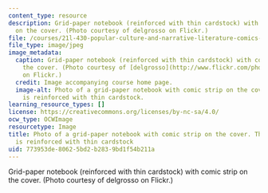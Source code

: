 ```yaml
---
content_type: resource
description: Grid-paper notebook (reinforced with thin cardstock) with comic strip
  on the cover. (Photo courtesy of delgrosso on Flickr.)
file: /courses/21l-430-popular-culture-and-narrative-literature-comics-and-culture-fall-2010/773953de80625bd2b2839bd1f54b211a_21l-430f10.jpg
file_type: image/jpeg
image_metadata:
  caption: Grid-paper notebook (reinforced with thin cardstock) with comic strip on
    the cover. (Photo courtesy of [delgrosso](http://www.flickr.com/photos/delgrossodotcom/3528094533/)
    on Flickr.)
  credit: Image accompanying course home page.
  image-alt: Photo of a grid-paper notebook with comic strip on the cover. The notebook
    is reinforced with thin cardstock.
learning_resource_types: []
license: https://creativecommons.org/licenses/by-nc-sa/4.0/
ocw_type: OCWImage
resourcetype: Image
title: Photo of a grid-paper notebook with comic strip on the cover. The notebook
  is reinforced with thin cardstock
uid: 773953de-8062-5bd2-b283-9bd1f54b211a
---
```

Grid-paper notebook (reinforced with thin cardstock) with comic strip on the cover. (Photo courtesy of delgrosso on Flickr.)